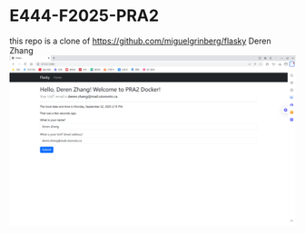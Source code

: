 # E444-F2025-PRA2
this repo is a clone of
https://github.com/miguelgrinberg/flasky
Deren Zhang
<img src="https://github.com/DerenZhang/E444-F2025-PRA2/blob/PRA2_2/a32b315aa5e494c61d61f7891433c864.png" alt="Alt text" width="800"/>
